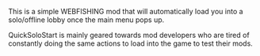 This is a simple WEBFISHING mod that will automatically load you into a solo/offline lobby once the main menu pops up.

QuickSoloStart is mainly geared towards mod developers who are tired of constantly doing the same actions to load into the game to test their mods.
